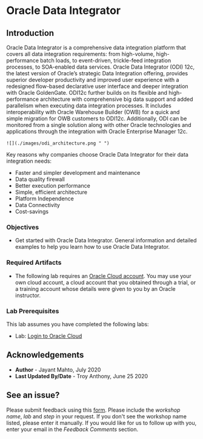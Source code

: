 # Oracle Data Integrator

## Introduction
Oracle Data Integrator is a comprehensive data integration platform that covers all data integration requirements: from high-volume, high-performance batch loads, to event-driven, trickle-feed integration processes, to SOA-enabled data services. Oracle Data Integrator (ODI) 12c, the latest version of Oracle’s strategic Data Integration offering, provides superior developer productivity and improved user experience with a redesigned flow-based declarative user interface and deeper integration with Oracle GoldenGate. ODI12c further builds on its flexible and high-performance architecture with comprehensive big data support and added parallelism when executing data integration processes. It includes interoperability with Oracle Warehouse Builder (OWB) for a quick and simple migration for OWB customers to ODI12c. Additionally, ODI can be monitored from a single solution along with other Oracle technologies and applications through the integration with Oracle Enterprise Manager 12c.

    ![](./images/odi_architecture.png " ")

Key reasons why companies choose Oracle Data Integrator for their data integration needs:
  * Faster and simpler development and maintenance
  * Data quality firewall
  * Better execution performance
  * Simple, efficient architecture
  * Platform Independence
  * Data Connectivity
  * Cost-savings


### Objectives

-  Get started with Oracle Data Integrator. General information and detailed examples to help you learn how to use Oracle Data Integrator.

### Required Artifacts

-   The following lab requires an <a href="https://www.oracle.com/cloud/free/" target="\_blank">Oracle Cloud account</a>. You may use your own cloud account, a cloud account that you obtained through a trial, or a training account whose details were given to you by an Oracle instructor.

### Lab Prerequisites
This lab assumes you have completed the following labs:
* Lab: [Login to Oracle Cloud]()

## Acknowledgements

 - **Author** - Jayant Mahto, July 2020
 - **Last Updated By/Date** - Troy Anthony, June 25 2020

 ## See an issue?
Please submit feedback using this [form](https://apexapps.oracle.com/pls/apex/f?p=133:1:::::P1_FEEDBACK:1). Please include the *workshop name*, *lab* and *step* in your request.  If you don't see the workshop name listed, please enter it manually. If you would like for us to follow up with you, enter your email in the *Feedback Comments* section.
